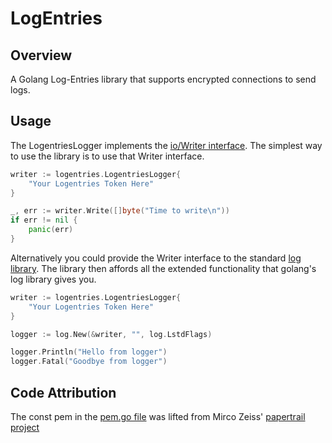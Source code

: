 LogEntries
==========

Overview
--------
A Golang Log-Entries library that supports encrypted connections to send logs.


Usage
-----
The LogentriesLogger implements the [io/Writer interface](http://golang.org/pkg/io/#Writer).
The simplest way to use the library is to use that Writer interface.

```go
writer := logentries.LogentriesLogger{
    "Your Logentries Token Here"
}

_, err := writer.Write([]byte("Time to write\n"))
if err != nil {
    panic(err)
}
```

Alternatively you could provide the Writer interface to the standard [log library](http://golang.org/pkg/log/).
The library then affords all the extended functionality that golang's log library gives you.

```go
writer := logentries.LogentriesLogger{
    "Your Logentries Token Here"
}

logger := log.New(&writer, "", log.LstdFlags)

logger.Println("Hello from logger")
logger.Fatal("Goodbye from logger")

```

Code Attribution
----------------
The const pem in the [pem.go file](https://github.com/JoeReid/LogEntries/blob/master/pem.go)
was lifted from Mirco Zeiss' [papertrail project](https://github.com/zemirco/papertrail/blob/master/pem.go)
